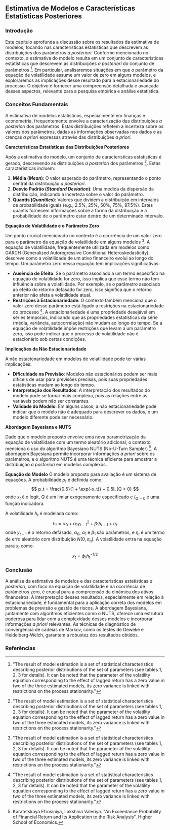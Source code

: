 ## Estimativa de Modelos e Características Estatísticas Posteriores

### Introdução
Este capítulo aprofunda a discussão sobre os resultados da estimativa de modelos, focando nas características estatísticas que descrevem as distribuições dos parâmetros *a posteriori*. Conforme mencionado no contexto, a estimativa do modelo resulta em um conjunto de características estatísticas que descrevem as distribuições *a posteriori* do conjunto de parâmetros [^7]. Em particular, analisaremos situações em que o parâmetro da equação de volatilidade assume um valor de zero em alguns modelos, e exploraremos as implicações desse resultado para a estacionariedade do processo. O objetivo é fornecer uma compreensão detalhada e avançada desses aspectos, relevante para a pesquisa empírica e análise estatística.

### Conceitos Fundamentais

A estimativa de modelos estatísticos, especialmente em finanças e econometria, frequentemente envolve a caracterização das distribuições *a posteriori* dos parâmetros. Estas distribuições refletem a incerteza sobre os valores dos parâmetros, dadas as informações observadas nos dados e as crenças *a priori* expressas através das distribuições *a priori*.

**Características Estatísticas das Distribuições Posteriores**

Após a estimativa do modelo, um conjunto de características estatísticas é gerado, descrevendo as distribuições *a posteriori* dos parâmetros [^7]. Estas características incluem:

1.  **Média (*Mean*)**: O valor esperado do parâmetro, representando o ponto central da distribuição *a posteriori*.
2.  **Desvio Padrão (*Standard Deviation*)**: Uma medida da dispersão da distribuição, indicando a incerteza sobre o valor do parâmetro.
3.  **Quantis (*Quantiles*)**: Valores que dividem a distribuição em intervalos de probabilidade iguais (e.g., 2.5%, 25%, 50%, 75%, 97.5%). Estes quantis fornecem informações sobre a forma da distribuição e a probabilidade de o parâmetro estar dentro de um determinado intervalo.

**Equação de Volatilidade e o Parâmetro Zero**

Um ponto crucial mencionado no contexto é a ocorrência de um valor zero para o parâmetro da equação de volatilidade em alguns modelos [^7]. A equação de volatilidade, frequentemente utilizada em modelos como GARCH (Generalized Autoregressive Conditional Heteroskedasticity), descreve como a volatilidade de um ativo financeiro evolui ao longo do tempo. Um parâmetro zero nessa equação tem implicações significativas:

*   **Ausência de Efeito**: Se o parâmetro associado a um termo específico na equação de volatilidade for zero, isso implica que esse termo não tem influência sobre a volatilidade. Por exemplo, se o parâmetro associado ao efeito do retorno defasado for zero, isso significa que o retorno anterior não afeta a volatilidade atual.
*   **Restrições à Estacionariedade**: O contexto também menciona que o valor zero desse parâmetro está ligado a restrições na estacionariedade do processo [^7]. A estacionariedade é uma propriedade desejável em séries temporais, indicando que as propriedades estatísticas da série (média, variância, autocorrelação) não mudam ao longo do tempo. Se a equação de volatilidade impõe restrições que levam a um parâmetro zero, isso pode indicar que o processo de volatilidade não é estacionário sob certas condições.

**Implicações da Não Estacionariedade**

A não estacionariedade em modelos de volatilidade pode ter várias implicações:

*   **Dificuldade na Previsão**: Modelos não estacionários podem ser mais difíceis de usar para previsões precisas, pois suas propriedades estatísticas mudam ao longo do tempo.
*   **Interpretação dos Resultados**: A interpretação dos resultados do modelo pode se tornar mais complexa, pois as relações entre as variáveis podem não ser constantes.
*   **Validade do Modelo**: Em alguns casos, a não estacionariedade pode indicar que o modelo não é adequado para descrever os dados, e um modelo diferente pode ser necessário.

**Abordagem Bayesiana e NUTS**

Dado que o modelo proposto envolve uma nova parametrização da equação de volatilidade com um termo aleatório adicional, o contexto menciona o uso do algoritmo Bayesiano NUTS (No-U-Turn Sampler) [^1]. A abordagem Bayesiana permite incorporar informações *a priori* sobre os parâmetros, e o algoritmo NUTS é uma técnica eficiente para amostrar a distribuição *a posteriori* em modelos complexos.

**Equação do Modelo**
O modelo proposto para avaliação é um sistema de equações. A probabilidade $p_t$ é definida como:
$$
p_t = \frac{0.5}{1 + \exp(-x_t)} + 0.5I_{Q > 0}
$$
onde $x_t$ é o logit, $Q$ é um limiar exogenamente especificado e $I_{Q > 0}$ é uma função indicadora.

A volatilidade $h_t$ é modelada como:
$$
h_t = \alpha_0 + \alpha_1 y_{t-1}^2 + \beta_1 h_{t-1} + \eta_t
$$
onde $y_{t-1}$ é o retorno defasado, $\alpha_0$, $\alpha_1$ e $\beta_1$ são parâmetros, e $\eta_t$ é um termo de erro aleatório com distribuição $N(0, \sigma_\eta)$. A volatilidade entra na equação para $x_t$ como:
$$
x_t = \phi_1 h_t^{-1/2}
$$

### Conclusão
A análise da estimativa de modelos e das características estatísticas *a posteriori*, com foco na equação de volatilidade e na ocorrência de parâmetros zero, é crucial para a compreensão da dinâmica dos ativos financeiros. A interpretação desses resultados, especialmente em relação à estacionariedade, é fundamental para a aplicação correta dos modelos em problemas de previsão e gestão de riscos. A abordagem Bayesiana, juntamente com algoritmos eficientes como o NUTS, oferece uma estrutura poderosa para lidar com a complexidade desses modelos e incorporar informações *a priori* relevantes. As técnicas de diagnóstico de convergência de cadeias de Markov, como os testes de Geweke e Heidelberg-Welch, garantem a robustez dos resultados obtidos.

### Referências
[^1]: Karatetskaya Efrosiniya, Lakshina Valeriya. "An Exceedance Probability of Financial Return and Its Application to the Risk Analysis". Higher School of Economics.
[^7]: "The result of model estimation is a set of statistical characteristics describing posterior distributions of the set of parameters (see tables 1, 2, 3 for details). It can be noted that the parameter of the volatility equation corresponding to the effect of lagged return has a zero value in two of the three estimated models, its zero variance is linked with restrictions on the process stationarity."
<!-- END -->